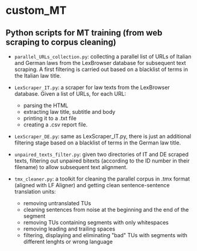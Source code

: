 # custom_MT
## Python scripts for MT training (from web scraping to corpus cleaning)

- `parallel_URLs_collection.py`:		collecting a parallel list of URLs of Italian and German laws from the LexBrowser database for subsequent text 
						scraping. A first filtering is carried out based on a blacklist of terms in the Italian law title.


- `LexScraper_IT.py`:   	a scraper for law texts from the LexBrowser database.
   	 			Given a list of URLs, for each URL:
  - parsing the HTML
  - extracting law title, subtitle and body
  - printing it to a .txt file
  - creating a .csv report file.


- `LexScraper_DE.py`:   	same as LexScraper_IT.py, there is just an additional filtering stage based on a blacklist of terms in the German law title.


- `unpaired_texts_filter.py`:   given two directories of IT and DE scraped texts, filtering out unpaired bitexts (according to the ID number in their filename) to 					allow subsequent text alignment.


- `tmx_cleaner.py`:		a toolkit for cleaning the parallel corpus in .tmx format (aligned with LF Aligner) and getting clean sentence-sentence
				translation units:
  - removing untranslated TUs
  - cleaning sentences from noise at the beginning and the end of the segment
  - removing TUs containing segments with only whitespaces
  - removing leading and trailing spaces
  - filtering, displaying and eliminating "bad" TUs with segments with different lenghts or wrong language
